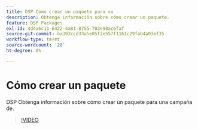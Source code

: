```yaml
---
title: DSP Cómo crear un paquete para su
description: Obtenga información sobre cómo crear un paquete.
feature: DSP Packages
exl-id: 4d4a6c11-6422-4a81-8755-703e98ac6faf
source-git-commit: ba393ccd33a5e05f2e557f1161c29fab4a03ef35
workflow-type: tm+mt
source-wordcount: '28'
ht-degree: 0%

---
```


# Cómo crear un paquete

DSP Obtenga información sobre cómo crear un paquete para una campaña de.

>[!VIDEO](https://video.tv.adobe.com/v/3412426?captions=spa)
